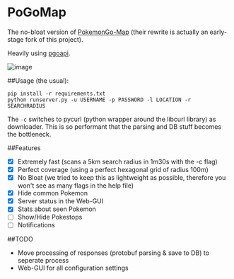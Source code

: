 # PoGoMap
The no-bloat version of [PokemonGo-Map](https://github.com/AHAAAAAAA/PokemonGo-Map) (their rewrite is actually an early-stage fork of this project).

Heavily using [pgoapi](https://github.com/tejado/pgoapi). 

![image](https://cloud.githubusercontent.com/assets/1723176/17143565/f6838c9c-5353-11e6-8e4e-fa0383697f38.png)

##Usage (the usual):

```
pip install -r requirements.txt
python runserver.py -u USERNAME -p PASSWORD -l LOCATION -r SEARCHRADIUS
```
The `-c` switches to pycurl (python wrapper around the libcurl library) as downloader. This is so performant that the parsing and DB stuff becomes the bottleneck. 

##Features
- [x] Extremely fast (scans a 5km search radius in 1m30s with the -c flag)
- [x] Perfect coverage (using a perfect hexagonal grid of radius 100m)
- [x] No Bloat (we tried to keep this as lightweight as possible, therefore you won't see as many flags in the help file)
- [x] Hide common Pokemon
- [x] Server status in the Web-GUI
- [x] Stats about seen Pokemon
- [ ] Show/Hide Pokestops
- [ ] Notifications

##TODO
 - Move processing of responses (protobuf parsing & save to DB) to seperate process
 - Web-GUI for all configuration settings
